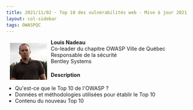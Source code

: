 ```yaml
---
title: 2021/11/02 - Top 10 des vulnérabilités web - Mise à jour 2021
layout: col-sidebar
tags: OWASPQC
---
```


<img align="left" style="padding: 10px;" width="100px" src="../../assets/images/200px-LouisNadeau.png" />

**Louis Nadeau**
<br>Co-leader du chapitre OWASP Ville de Québec
<br>Responsable de la sécurité
<br>Bentley Systems<br>

#### Description

  - Qu'est-ce que le Top 10 de l'OWASP ?
  - Données et méthodologies utilisées pour établir le Top 10
  - Contenu du nouveau Top 10
<br>

